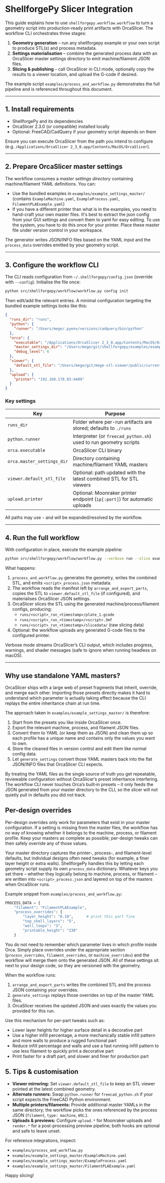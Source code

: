 # ShellforgePy Slicer Integration

This guide explains how to use `shellforgepy.workflow.workflow` to turn a geometry script into production-ready print artifacts with OrcaSlicer. The workflow CLI orchestrates three stages:

1. **Geometry generation** – run any shellforgepy example or your own script to produce STL(s) and process metadata.
2. **Settings materialisation** – combine the generated process data with an OrcaSlicer master settings directory to emit machine/filament JSON files.
3. **Slicing & publishing** – call OrcaSlicer in CLI mode, optionally copy the results to a viewer location, and upload the G-code if desired.

The example script `examples/process_and_workflow.py` demonstrates the full pipeline and is referenced throughout this document.

---

## 1. Install requirements

- ShellforgePy and its dependencies
- OrcaSlicer 2.3.0 (or compatible) installed locally
- Optional: FreeCAD/CadQuery if your geometry script depends on them

Ensure you can execute OrcaSlicer from the path you intend to configure (e.g. `/Applications/OrcaSlicer 2_3_0.app/Contents/MacOS/OrcaSlicer`).

---

## 2. Prepare OrcaSlicer master settings

The workflow consumes a *master settings directory* containing machine/filament YAML definitions. You can:

- Use the bundled examples in `examples/example_settings_master/` (contains `ExampleMachine.yaml`, `ExampleProcess.yaml`, `FilamentPLAExample.yaml`)
- If you have a different printer than what is in the examples, you need to hand-craft your own master files. It's best to extract the json config from your GUI settings and convert them to yaml for easy editing. To use the system, you have to do this once for your printer. Place these master file under version control in your workspace.

The generator writes JSON/INFO files based on the YAML input and the `process_data` overrides emitted by your geometry script.

---

## 3. Configure the workflow CLI

The CLI reads configuration from `~/.shellforgepy/config.json` (override with `--config`). Initialise the file once:

```bash
python src/shellforgepy/workflow/workflow.py config init
```

Then edit/add the relevant entries. A minimal configuration targeting the bundled example settings looks like this:

```json
{
  "runs_dir": "runs",
  "python": {
    "runner": "/Users/mege/.pyenv/versions/cadquery/bin/python"
  },
  "orca": {
    "executable": "/Applications/OrcaSlicer 2_3_0.app/Contents/MacOS/OrcaSlicer",
    "master_settings_dir": "/Users/mege/git/shellforgepy/examples/example_settings_master",
    "debug_level": 6
  },
  "viewer": {
    "default_stl_file": "/Users/mege/git/mege-stl-viewer/public/current.stl"
  },
  "upload": {
    "printer": "192.168.178.85:4409"
  }
}
```

### Key settings

| Key | Purpose |
| --- | --- |
| `runs_dir` | Folder where per-run artifacts are stored; defaults to `./runs` |
| `python.runner` | Interpreter (or `freecad_python.sh`) used to run geometry scripts |
| `orca.executable` | OrcaSlicer CLI binary |
| `orca.master_settings_dir` | Directory containing machine/filament YAML masters |
| `viewer.default_stl_file` | Optional: path updated with the latest combined STL for STL viewers |
| `upload.printer` | Optional: Moonraker printer endpoint (`ip[:port]`) for automatic uploads |

All paths may use `~` and will be expanded/resolved by the workflow.

---

## 4. Run the full workflow

With configuration in place, execute the example pipeline:

```bash
python src/shellforgepy/workflow/workflow.py --verbose run --slice examples/process_and_workflow.py
```

What happens:

1. `process_and_workflow.py` generates the geometry, writes the combined STL, and emits `<script>_process.json` metadata.
2. The workflow reads the manifest left by `arrange_and_export_parts`, copies the STL to `viewer.default_stl_file` (if configured), and materialises OrcaSlicer JSON settings.
3. OrcaSlicer slices the STL using the generated machine/process/filament configs, producing:
   - `runs/<script>_run_<timestamp>/plate_1.gcode`
   - `runs/<script>_run_<timestamp>/<script>.3mf`
   - `runs/<script>_run_<timestamp>/slicedata/` (raw slicing data)
4. Optional: the workflow uploads any generated G-code files to the configured printer.

Verbose mode streams OrcaSlicer’s CLI output, which includes progress, warnings, and shader messages (safe to ignore when running headless on macOS).

---


## Why use standalone YAML masters?

OrcaSlicer ships with a large web of preset fragments that inherit, override, and merge each other. Importing those presets directly makes it hard to understand which parameter is actually taking effect because the CLI replays the entire inheritance chain at run time.

The approach taken in `examples/example_settings_master/` is therefore:

1. Start from the presets you like inside OrcaSlicer once.
2. Export the relevant machine, process, and filament JSON files.
3. Convert them to YAML (or keep them as JSON) and clean them up so each profile has a unique name and contains only the values you want to own.
4. Store the cleaned files in version control and edit them like normal config data.
5. Let `generate_settings` convert those YAML masters back into the flat JSON/INFO files that OrcaSlicer CLI expects.

By treating the YAML files as the single source of truth you get repeatable, reviewable configuration without OrcaSlicer’s preset inheritance interfering. The workflow CLI never touches Orca’s built‑in presets – it only feeds the JSON generated from your master directory to the CLI, so the slicer will not quietly pull in defaults you did not track.

## Per-design overrides

Per-design overrides only work for parameters that exist in your master configuration. If a setting is missing from the master files, the workflow has no way of knowing whether it belongs to the machine, process, or filament profile. Keep your masters as complete as possible; per-design tweaks can then safely override any of those values.


Your master directory captures the printer-, process-, and filament-level defaults, but individual designs often need tweaks (for example, a finer layer height or extra walls). ShellforgePy handles this by letting each geometry script supply its own `process_data` dictionary. Whatever keys you set there – whether they logically belong to machine, process, or filament – are written into `<script>_process.json` and layered on top of the masters when OrcaSlicer runs.

Example snippet from `examples/process_and_workflow.py`:

```python
PROCESS_DATA = {
    "filament": "FilamentPLAExample",
    "process_overrides": {
        "layer_height": "0.18",      # print this part fine
        "top_shell_layers": "5",
        "wall_loops": "3",
        "printable_height": "230"
    }

```

You do not need to remember which parameter lives in which profile inside Orca. Simply place overrides under the appropriate section (`process_overrides`, `filament_overrides`, or `machine_overrides`) and the workflow will merge them onto the generated JSON. All of these settings sit next to your design code, so they are versioned with the geometry.

When the workflow runs:

1. `arrange_and_export_parts` writes the combined STL and the process JSON containing your overrides.
2. `generate_settings` replays those overrides on top of the master YAML files.
3. OrcaSlicer receives the updated JSON and uses exactly the values you provided for this run.

Use this mechanism for per-part tweaks such as:

- Lower layer heights for higher surface detail in a decorative part
- Use a higher infill percentage, a more mechanically stable infill pattern and more walls to produce a rugged functional part
- Reduce infill percentage and walls and use a fast running infill pattern to use less filament to quickly print a decorative part
- Print faster for a draft part, and slower and finer for production part

## 5. Tips & customisation

- **Viewer mirroring:** Set `viewer.default_stl_file` to keep an STL viewer pointed at the latest combined geometry.
- **Alternate runners:** Swap `python.runner` for `freecad_python.sh` if your script expects the FreeCAD Python environment.
- **Multiple printers/filaments:** Provide additional master YAMLs in the same directory; the workflow picks the ones referenced by the process JSON (`filament`, `type: machine`, etc.).
- **Uploads & previews:** Configure `upload.*` for Moonraker uploads and `render.*` for a post-processing preview pipeline; both hooks are optional and safe to leave unset.

For reference integrations, inspect:

- `examples/process_and_workflow.py`
- `examples/example_settings_master/ExampleMachine.yaml`
- `examples/example_settings_master/ExampleProcess.yaml`
- `examples/example_settings_master/FilamentPLAExample.yaml`

Happy slicing!

